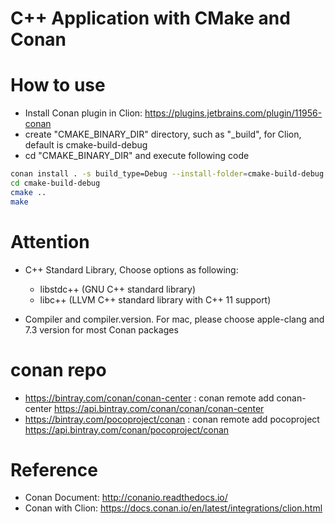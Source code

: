 C++ Application with CMake and Conan
=====================================

# How to use 

* Install Conan plugin in Clion: https://plugins.jetbrains.com/plugin/11956-conan
* create "CMAKE_BINARY_DIR" directory, such as "_build", for Clion, default is cmake-build-debug
* cd  "CMAKE_BINARY_DIR" and execute following code

```bash
conan install . -s build_type=Debug --install-folder=cmake-build-debug
cd cmake-build-debug
cmake ..
make
```

# Attention

* C++ Standard Library, Choose options as following: 

    * libstdc++ (GNU C++ standard library)
    * libc++ (LLVM C++ standard library with C++ 11 support)

* Compiler and compiler.version. For mac, please choose apple-clang and 7.3 version for most Conan packages


# conan repo

* https://bintray.com/conan/conan-center : conan remote add conan-center https://api.bintray.com/conan/conan/conan-center 
* https://bintray.com/pocoproject/conan  : conan remote add pocoproject https://api.bintray.com/conan/pocoproject/conan 

# Reference

* Conan Document: http://conanio.readthedocs.io/
* Conan with Clion: https://docs.conan.io/en/latest/integrations/clion.html


